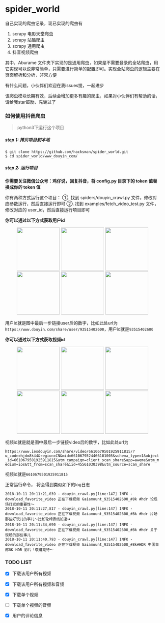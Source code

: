 # spider_world

自己实现的爬虫记录，现已实现的爬虫有

1. scrapy 电影天堂爬虫
2. scrapy 站酷爬虫
3. scrapy 通用爬虫
4. 抖音视频爬虫


其中，Aburame 文件夹下实现的是通用爬虫，如果是不需要登录的全站爬虫，用它实现可以说非常简单，只需要进行简单的配置即可。实现全站爬虫的逻辑主要在页面解析和分析，非常方便

有什么问题，小伙伴们欢迎在我issues提，一起进步

该爬虫模块长期有效，后续会增加更多有趣的爬虫，如果对小伙伴们有帮助的话，请给我star鼓励，先谢过了


### 如何使用抖音爬虫

> python3下运行这个项目

##### step 1: 拷贝项目到本地
```angular2html
$ git clone https://github.com/hacksman/spider_world.git
$ cd spider_world/www_douyin_com/
```

##### step 2: 运行项目

**你需要关注微信公众号：鸡仔说，回复抖音，将 config.py 目录下的 token 值替换成你的 token 值**

你有两种方式运行这个项目：
①. 找到 spiders/douyin_crawl.py 文件，修改对应参数运行，然后直接运行即可
②. 找到 examples/fetch_video_test.py 文件，修改对应的 user_id，然后直接运行项目即可

__你可以通过以下方式获取用户id__

<p align="center">
<img src="https://raw.githubusercontent.com/hacksman/spider_world/master/pictures/douyin_step_1.jpeg" width="140">
<img src="https://raw.githubusercontent.com/hacksman/spider_world/master/pictures/douyin_step_2.jpeg" width="140">
<img src="https://raw.githubusercontent.com/hacksman/spider_world/master/pictures/douyin_step_3.jpeg" width="140">
<img src="https://raw.githubusercontent.com/hacksman/spider_world/master/pictures/douyin_step_4.jpeg" width="140">
<img src="https://raw.githubusercontent.com/hacksman/spider_world/master/pictures/douyin_step_5.jpeg" width="140">
<img src="https://raw.githubusercontent.com/hacksman/spider_world/master/pictures/douyin_step_6.jpeg" width="140">
</p>

用户id就是图中最后一步链接user后的数字，比如此处url为```https://www.douyin.com/share/user/93515402600```，用户id就是```93515402600```

__你可以通过以下方式获取视频id__

<p align="center">
<img src="https://raw.githubusercontent.com/hacksman/spider_world/master/pictures/douyin_video_id_1.jpeg" width="140">
<img src="https://raw.githubusercontent.com/hacksman/spider_world/master/pictures/douyin_video_id_2.jpeg" width="140">
<img src="https://raw.githubusercontent.com/hacksman/spider_world/master/pictures/douyin_video_id_3.jpeg" width="140">
<img src="https://raw.githubusercontent.com/hacksman/spider_world/master/pictures/douyin_video_id_4.jpeg" width="140">
<img src="https://raw.githubusercontent.com/hacksman/spider_world/master/pictures/douyin_video_id_5.jpeg" width="140">
<img src="https://raw.githubusercontent.com/hacksman/spider_world/master/pictures/douyin_video_id_6.jpeg" width="140">
</p>

视频id就是就是图中最后一步链接video后的数字，比如此处url为

```https://www.iesdouyin.com/share/video/6610679501925911815/?u_code=hjdm8k44&region=CN&mid=6610679524466101005&schema_type=1&object_id=6610679501925911815&utm_campaign=client_scan_share&app=aweme&utm_medium=ios&tt_from=scan_share&iid=45561030398&utm_source=scan_share```

视频id就是```6610679501925911815```


正常运行命令， 将会得到类似如下的log日志

```angular2html
2018-10-11 20:11:21,039 - douyin_crawl.py[line:147] INFO - download_favorite_video 正在下载视频 Gaiamount_93515402600_#8k #hdr 论现场灯光的重要性～ 
2018-10-11 20:11:27,817 - douyin_crawl.py[line:147] INFO - download_favorite_video 正在下载视频 Gaiamount_93515402600_#8k #hdr 片场那些好玩儿的事儿～比如轮椅直线加速⏩ 
2018-10-11 20:11:34,690 - douyin_crawl.py[line:147] INFO - download_favorite_video 正在下载视频 Gaiamount_93515402600_#8k #hdr 关于现场的那些事儿 
2018-10-11 20:11:40,793 - douyin_crawl.py[line:147] INFO - download_favorite_video 正在下载视频 Gaiamount_93515402600_#8k#HDR 中国首部8K HDR 影片！敬请期待～ 
``` 



### TODO LIST

* [X] 下载该用户所有视频

* [X] 下载该用户所有视频和音频

* [X] 下载单个视频

* [ ] 下载单个视频的音频

* [X] 用户的评论信息
